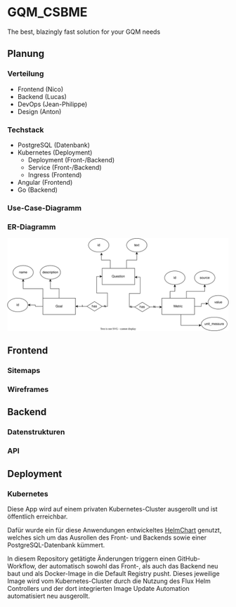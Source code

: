 # GQM_CSBME
The best, blazingly fast solution for your GQM needs

## Planung 

### Verteilung

- Frontend (Nico)
- Backend (Lucas)
- DevOps (Jean-Philippe)
- Design (Anton)

### Techstack

- PostgreSQL (Datenbank) 
- Kubernetes (Deployment)
  - Deployment (Front-/Backend)
  - Service (Front-/Backend)
  - Ingress (Frontend)
- Angular (Frontend)
- Go (Backend)

### Use-Case-Diagramm

### ER-Diagramm
![doku/ER_Diagram.drawio.svg](doku/ER_Diagram.drawio.svg)
## Frontend 

### Sitemaps

### Wireframes 

## Backend

### Datenstrukturen

### API

## Deployment

### Kubernetes
Diese App wird auf einem privaten Kubernetes-Cluster ausgerollt und ist öffentlich erreichbar.

Dafür wurde ein für diese Anwendungen entwickeltes [HelmChart](https://github.com/jpkraemer-mg/helmcharts/tree/main/charts/gqm) genutzt, welches sich um das Ausrollen des Front- und Backends sowie einer PostgreSQL-Datenbank kümmert.

In diesem Repository getätigte Änderungen triggern einen GitHub-Workflow, der automatisch sowohl das Front-, als auch das Backend neu baut und als Docker-Image in die Default Registry pusht.
Dieses jeweilige Image wird vom Kubernetes-Cluster durch die Nutzung des Flux Helm Controllers und der dort integrierten Image Update Automation automatisiert neu ausgerollt.